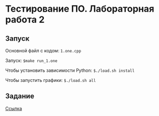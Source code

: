 # Тестирование ПО. Лабораторная работа 2

## Запуск

Основной файл с кодом: ```1.one.cpp```

Запуск: ```$make run_1.one```

Чтобы установить зависимости Python: ```$./load.sh install```

Чтобы запустить графики: ```$./load.sh all```

## Задание

[Ссылка](./Задание)